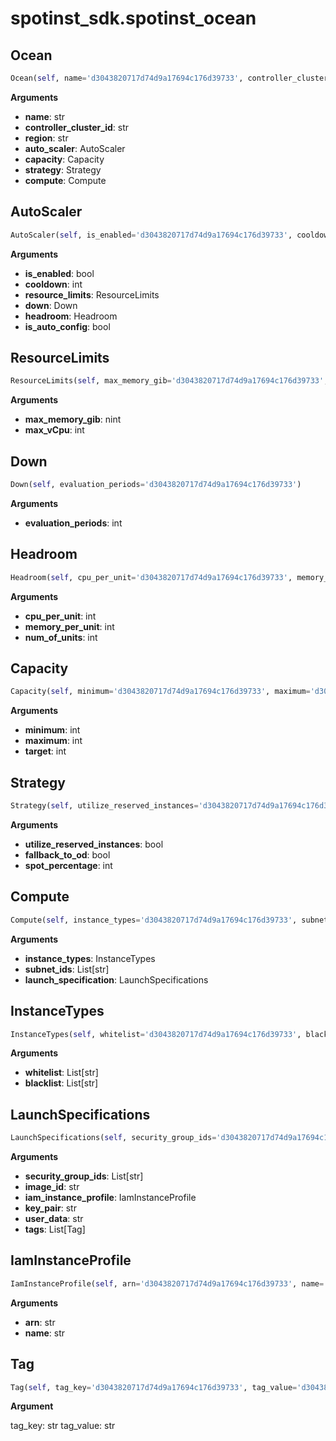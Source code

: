 <h1 id="spotinst_sdk.spotinst_ocean">spotinst_sdk.spotinst_ocean</h1>


<h2 id="spotinst_sdk.spotinst_ocean.Ocean">Ocean</h2>

```python
Ocean(self, name='d3043820717d74d9a17694c176d39733', controller_cluster_id='d3043820717d74d9a17694c176d39733', region='d3043820717d74d9a17694c176d39733', auto_scaler='d3043820717d74d9a17694c176d39733', capacity='d3043820717d74d9a17694c176d39733', strategy='d3043820717d74d9a17694c176d39733', compute='d3043820717d74d9a17694c176d39733')
```

__Arguments__

- __name__: str
- __controller_cluster_id__: str
- __region__: str
- __auto_scaler__: AutoScaler
- __capacity__: Capacity
- __strategy__: Strategy
- __compute__: Compute

<h2 id="spotinst_sdk.spotinst_ocean.AutoScaler">AutoScaler</h2>

```python
AutoScaler(self, is_enabled='d3043820717d74d9a17694c176d39733', cooldown='d3043820717d74d9a17694c176d39733', resource_limits='d3043820717d74d9a17694c176d39733', down='d3043820717d74d9a17694c176d39733', headroom='d3043820717d74d9a17694c176d39733', is_auto_config='d3043820717d74d9a17694c176d39733')
```

__Arguments__

- __is_enabled__: bool
- __cooldown__: int
- __resource_limits__: ResourceLimits
- __down__: Down
- __headroom__: Headroom
- __is_auto_config__: bool

<h2 id="spotinst_sdk.spotinst_ocean.ResourceLimits">ResourceLimits</h2>

```python
ResourceLimits(self, max_memory_gib='d3043820717d74d9a17694c176d39733', max_vCpu='d3043820717d74d9a17694c176d39733')
```

__Arguments__

- __max_memory_gib__: nint
- __max_vCpu__: int

<h2 id="spotinst_sdk.spotinst_ocean.Down">Down</h2>

```python
Down(self, evaluation_periods='d3043820717d74d9a17694c176d39733')
```

__Arguments__

- __evaluation_periods__: int

<h2 id="spotinst_sdk.spotinst_ocean.Headroom">Headroom</h2>

```python
Headroom(self, cpu_per_unit='d3043820717d74d9a17694c176d39733', memory_per_unit='d3043820717d74d9a17694c176d39733', num_of_units='d3043820717d74d9a17694c176d39733')
```

__Arguments__

- __cpu_per_unit__: int
- __memory_per_unit__: int
- __num_of_units__: int

<h2 id="spotinst_sdk.spotinst_ocean.Capacity">Capacity</h2>

```python
Capacity(self, minimum='d3043820717d74d9a17694c176d39733', maximum='d3043820717d74d9a17694c176d39733', target='d3043820717d74d9a17694c176d39733')
```

__Arguments__

- __minimum__: int
- __maximum__: int
- __target__: int

<h2 id="spotinst_sdk.spotinst_ocean.Strategy">Strategy</h2>

```python
Strategy(self, utilize_reserved_instances='d3043820717d74d9a17694c176d39733', fallback_to_od='d3043820717d74d9a17694c176d39733', spot_percentage='d3043820717d74d9a17694c176d39733')
```

__Arguments__

- __utilize_reserved_instances__: bool
- __fallback_to_od__: bool
- __spot_percentage__: int

<h2 id="spotinst_sdk.spotinst_ocean.Compute">Compute</h2>

```python
Compute(self, instance_types='d3043820717d74d9a17694c176d39733', subnet_ids='d3043820717d74d9a17694c176d39733', launch_specification='d3043820717d74d9a17694c176d39733')
```

__Arguments__

- __instance_types__: InstanceTypes
- __subnet_ids__: List[str]
- __launch_specification__: LaunchSpecifications

<h2 id="spotinst_sdk.spotinst_ocean.InstanceTypes">InstanceTypes</h2>

```python
InstanceTypes(self, whitelist='d3043820717d74d9a17694c176d39733', blacklist='d3043820717d74d9a17694c176d39733')
```

__Arguments__

- __whitelist__: List[str]
- __blacklist__: List[str]

<h2 id="spotinst_sdk.spotinst_ocean.LaunchSpecifications">LaunchSpecifications</h2>

```python
LaunchSpecifications(self, security_group_ids='d3043820717d74d9a17694c176d39733', image_id='d3043820717d74d9a17694c176d39733', iam_instance_profile='d3043820717d74d9a17694c176d39733', key_pair='d3043820717d74d9a17694c176d39733', user_data='d3043820717d74d9a17694c176d39733', tags='d3043820717d74d9a17694c176d39733')
```

__Arguments__

- __security_group_ids__: List[str]
- __image_id__: str
- __iam_instance_profile__: IamInstanceProfile
- __key_pair__: str
- __user_data__: str
- __tags__: List[Tag]

<h2 id="spotinst_sdk.spotinst_ocean.IamInstanceProfile">IamInstanceProfile</h2>

```python
IamInstanceProfile(self, arn='d3043820717d74d9a17694c176d39733', name='d3043820717d74d9a17694c176d39733')
```

__Arguments__

- __arn__: str
- __name__: str

<h2 id="spotinst_sdk.spotinst_ocean.Tag">Tag</h2>

```python
Tag(self, tag_key='d3043820717d74d9a17694c176d39733', tag_value='d3043820717d74d9a17694c176d39733')
```

__Argument__

tag_key: str
tag_value: str

